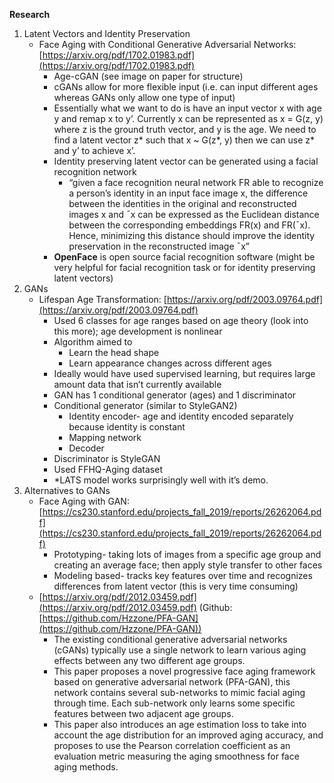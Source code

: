 **Research**



1. Latent Vectors and Identity Preservation
    - Face Aging with Conditional Generative Adversarial Networks: [https://arxiv.org/pdf/1702.01983.pdf](https://arxiv.org/pdf/1702.01983.pdf)
        - Age-cGAN (see image on paper for structure)
        - cGANs allow for more flexible input (i.e. can input different ages whereas GANs only allow one type of input)
        - Essentially what we want to do is have an input vector x with age y and remap x to y’. Currently x can be represented as x = G(z, y) where z is the ground truth vector, and y is the age. We need to find a latent vector z* such that x ~ G(z*, y) then we can use z* and y’ to achieve x’.
        - Identity preserving latent vector can be generated using a facial recognition network
            - “given a face recognition neural network FR able to recognize a person’s identity in an input face image x, the difference between the identities in the original and reconstructed images x and ¯x can be expressed as the Euclidean distance between the corresponding embeddings FR(x) and FR(¯x). Hence, minimizing this distance should improve the identity preservation in the reconstructed image ¯x”
        - **OpenFace** is open source facial recognition software (might be very helpful for facial recognition task or for identity preserving latent vectors)
2. GANs
    - Lifespan Age Transformation: [https://arxiv.org/pdf/2003.09764.pdf](https://arxiv.org/pdf/2003.09764.pdf)
        - Used 6 classes for age ranges based on age theory (look into this more); age development is nonlinear 
        - Algorithm aimed to 
            - Learn the head shape
            - Learn appearance changes across different ages
        - Ideally would have used supervised learning, but requires large amount data that isn’t currently available
        - GAN has 1 conditional generator (ages) and 1 discriminator
        - Conditional generator (similar to StyleGAN2)
            - Identity encoder- age and identity encoded separately because identity is constant
            - Mapping network
            - Decoder
        - Discriminator is StyleGAN
        - Used FFHQ-Aging dataset
        - *LATS model works surprisingly well with it’s demo.
3. Alternatives to GANs
    - Face Aging with GAN: [https://cs230.stanford.edu/projects_fall_2019/reports/26262064.pdf](https://cs230.stanford.edu/projects_fall_2019/reports/26262064.pdf)
        - Prototyping- taking lots of images from a specific age group and creating an average face; then apply style transfer to other faces
        - Modeling based- tracks key features over time and recognizes differences from latent vector (this is very time consuming)
    - [https://arxiv.org/pdf/2012.03459.pdf](https://arxiv.org/pdf/2012.03459.pdf) (Github: [https://github.com/Hzzone/PFA-GAN](https://github.com/Hzzone/PFA-GAN))
        - The existing conditional generative adversarial networks (cGANs) typically use a single network to learn various aging effects between any two different age groups. 
        - This paper proposes a novel progressive face aging framework based on generative adversarial network (PFA-GAN), this network contains several sub-networks to mimic facial aging through time. Each sub-network only learns some specific features between two adjacent age groups.
        - This paper also introduces an age estimation loss to take into account the age distribution for an improved aging accuracy, and proposes to use the Pearson correlation coefficient as an evaluation metric measuring the aging smoothness for face aging methods. 